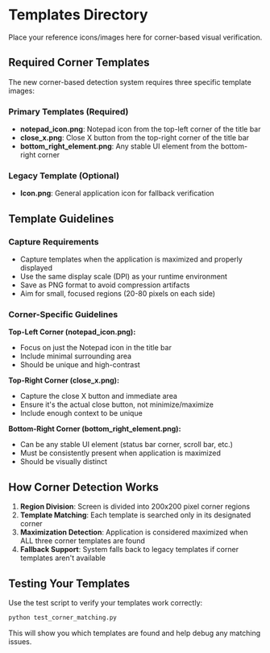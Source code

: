 # Templates Directory

Place your reference icons/images here for corner-based visual verification.

## Required Corner Templates

The new corner-based detection system requires three specific template images:

### Primary Templates (Required)
- **notepad_icon.png**: Notepad icon from the top-left corner of the title bar
- **close_x.png**: Close X button from the top-right corner of the title bar  
- **bottom_right_element.png**: Any stable UI element from the bottom-right corner

### Legacy Template (Optional)
- **Icon.png**: General application icon for fallback verification

## Template Guidelines

### Capture Requirements
- Capture templates when the application is maximized and properly displayed
- Use the same display scale (DPI) as your runtime environment
- Save as PNG format to avoid compression artifacts
- Aim for small, focused regions (20-80 pixels on each side)

### Corner-Specific Guidelines

**Top-Left Corner (notepad_icon.png):**
- Focus on just the Notepad icon in the title bar
- Include minimal surrounding area
- Should be unique and high-contrast

**Top-Right Corner (close_x.png):**
- Capture the close X button and immediate area
- Ensure it's the actual close button, not minimize/maximize
- Include enough context to be unique

**Bottom-Right Corner (bottom_right_element.png):**
- Can be any stable UI element (status bar corner, scroll bar, etc.)
- Must be consistently present when application is maximized
- Should be visually distinct

## How Corner Detection Works

1. **Region Division**: Screen is divided into 200x200 pixel corner regions
2. **Template Matching**: Each template is searched only in its designated corner
3. **Maximization Detection**: Application is considered maximized when ALL three corner templates are found
4. **Fallback Support**: System falls back to legacy templates if corner templates aren't available

## Testing Your Templates

Use the test script to verify your templates work correctly:
```bash
python test_corner_matching.py
```

This will show you which templates are found and help debug any matching issues.
